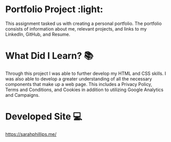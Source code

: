 # Portfolio Project :light:
This assignment tasked us with creating a personal portfolio. The portfolio consists of information about me, relevant projects, and links to my LinkedIn, GitHub, and Resume. 


# What Did I Learn? :books:
Through this project I was able to further develop my HTML and CSS skills. I was also able to develop a greater understanding of all the necessary components that make up a web page. This includes a Privacy Policy, Terms and Conditions, and Cookies in addition to utilizing Google Analytics and Campaigns. 


# Developed Site :computer:
https://sarahphillips.me/




